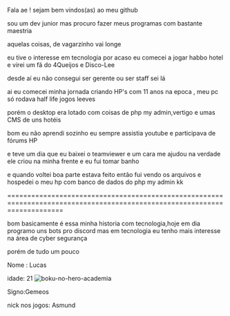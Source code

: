 Fala ae ! sejam bem vindos(as) ao meu github

sou um dev junior mas procuro fazer meus programas com bastante maestria

aquelas coisas, de vagarzinho vai longe 

eu tive o interesse em tecnologia por acaso eu comecei a jogar habbo hotel e virei um fã do 4Queijos e Disco-Lee

desde aí eu não consegui ser gerente ou ser staff sei lá 

ai eu comecei minha jornada criando HP's com 11 anos na epoca , meu pc só rodava half life jogos leeves 

porém o desktop era lotado com coisas de php my admin,vertigo e umas CMS de uns hotéis 

bom eu não aprendi sozinho eu sempre assistia youtube  e participava de fórums HP 

e teve um dia que eu baixei o teamviewer e um cara me ajudou na verdade ele criou  na minha frente e eu fui tomar banho 

e quando voltei boa parte estava feito então fui vendo os arquivos e hospedei o meu hp com banco de dados do php my admin kk

==========================================================================================================================

bom basicamente é essa minha historia com tecnologia,hoje em dia programo uns bots pro discord mas em tecnologia eu tenho mais interesse
na área de cyber segurança 

porém de tudo um pouco 

Nome : Lucas

idade: 21                     ![boku-no-hero-academia](https://user-images.githubusercontent.com/122295876/212202269-bcf1e251-7a40-4112-bb75-3f330d63a392.gif)

Signo:Gemeos 

nick nos jogos: Asmund



